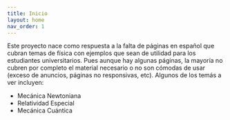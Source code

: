 ```yaml
---
title: Inicio
layout: home
nav_order: 1
---
```


Este proyecto nace como respuesta a la falta de páginas en español que cubran temas de física con ejemplos que sean de utilidad para los estudiantes universitarios. Pues aunque hay algunas páginas, la mayoría no cubren por completo el material necesario o no son cómodas de usar (exceso de anuncios, páginas no responsivas, etc). Algunos de los temás a ver incluyen:

- Mecánica Newtoniana
- Relatividad Especial
- Mecánica Cuántica

[Git-Hub]: https://github.com/Ferabyss
